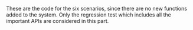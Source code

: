 These are the code for the six scenarios, since there are no new functions added to the system.
Only the regression test which includes all the important APIs are considered in this part.
